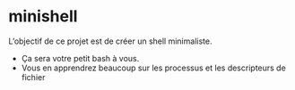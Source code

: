 # minishell
L’objectif de ce projet est de créer un shell minimaliste.
- Ça sera votre petit bash à vous.
- Vous en apprendrez beaucoup sur les processus et les descripteurs de fichier
